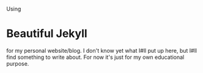 Using 
# Beautiful Jekyll
for my personal website/blog. I don't know yet what I#ll put up here, but I#ll find something to write about.
For now it's just for my own educational purpose.
